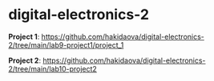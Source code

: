 # digital-electronics-2

**Project 1**: https://github.com/hakidaova/digital-electronics-2/tree/main/lab9-project1/project_1

**Project 2**: https://github.com/hakidaova/digital-electronics-2/tree/main/lab10-project2
